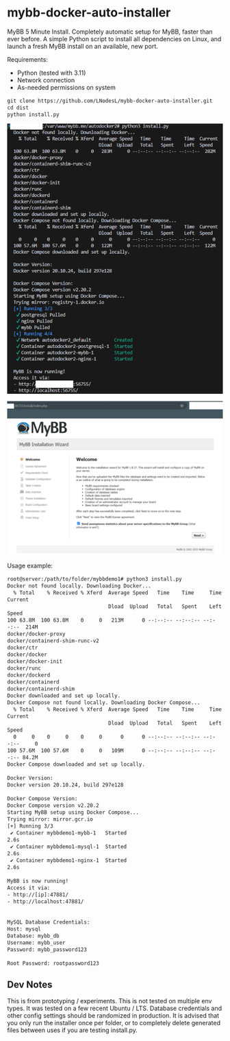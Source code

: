 # mybb-docker-auto-installer
MyBB 5 Minute Install. Completely automatic setup for MyBB, faster than ever before. A simple Python script to install all dependencies on Linux, and launch a fresh MyBB install on an available, new port.

Requirements:
- Python (tested with 3.11)
- Network connection
- As-needed permissions on system

```
git clone https://github.com/LNodesL/mybb-docker-auto-installer.git
cd dist
python install.py
```

![Run the install Python script](auto-mybb-docker-setup-install-and-launch.png)

![Proceed with MyBB install via the UI](mybb-install-5-minutes-or-less.png)


Usage example:
```
root@server:/path/to/folder/mybbdemo1# python3 install.py
Docker not found locally. Downloading Docker...
  % Total    % Received % Xferd  Average Speed   Time    Time     Time  Current
                                 Dload  Upload   Total   Spent    Left  Speed
100 63.8M  100 63.8M    0     0   213M      0 --:--:-- --:--:-- --:--:--  214M
docker/docker-proxy
docker/containerd-shim-runc-v2
docker/ctr
docker/docker
docker/docker-init
docker/runc
docker/dockerd
docker/containerd
docker/containerd-shim
Docker downloaded and set up locally.
Docker Compose not found locally. Downloading Docker Compose...
  % Total    % Received % Xferd  Average Speed   Time    Time     Time  Current
                                 Dload  Upload   Total   Spent    Left  Speed
  0     0    0     0    0     0      0      0 --:--:-- --:--:-- --:--:--     0
100 57.6M  100 57.6M    0     0   109M      0 --:--:-- --:--:-- --:--:-- 84.2M
Docker Compose downloaded and set up locally.

Docker Version:
Docker version 20.10.24, build 297e128

Docker Compose Version:
Docker Compose version v2.20.2
Starting MyBB setup using Docker Compose...
Trying mirror: mirror.gcr.io
[+] Running 3/3
 ✔ Container mybbdemo1-mybb-1   Started                                                                                                                                                                                                                                                                                                                                                               2.6s 
 ✔ Container mybbdemo1-mysql-1  Started                                                                                                                                                                                                                                                                                                                                                               2.6s 
 ✔ Container mybbdemo1-nginx-1  Started                                                                                                                                                                                                                                                                                                                                                               2.6s 

MyBB is now running!
Access it via:
- http://[ip]:47881/
- http://localhost:47881/


MySQL Database Credentials:
Host: mysql
Database: mybb_db
Username: mybb_user
Password: mybb_password123

Root Password: rootpassword123
```

## Dev Notes

This is from prototyping / experiments. This is not tested on multiple env types. It was tested on a few recent Ubuntu / LTS. Database credentials and other config settings should be randomized in production. It is advised that you only run the installer once per folder, or to completely delete generated files between uses if you are testing install.py.
